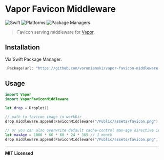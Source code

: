 # Vapor Favicon Middleware

![Swift](http://img.shields.io/badge/swift-3.0-brightgreen.svg)
![Platforms](https://img.shields.io/badge/platforms-Linux%20%7C%20OS%20X-blue.svg)
![Package Managers](https://img.shields.io/badge/package%20managers-SwiftPM-yellow.svg)

> Favicon serving middleware for [Vapor](https://vapor.codes).

## Installation

Via Swift Package Manager:

```swift
.Package(url: "https://github.com/voronianski/vapor-favicon-middleware.git", majorVersion: 1)
```

## Usage

```swift
import Vapor
import VaporFaviconMiddleware

let drop = Droplet()

// path to favicon image in workDir
drop.middleware.append(FaviconMiddleware("/Public/assets/favicon.png"))

// or you can also overwrite default cache-control max-age directive in ms (defaulting to 1 day)
let maxAge = 1000 * 60 * 60 * 24 * 365 // 1 month
drop.middleware.append(FaviconMiddleware("/Public/assets/favicon.png", maxAge: maxAge))
```

---

**MIT Licensed**
